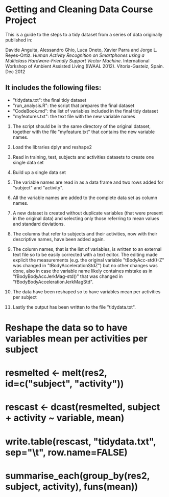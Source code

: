 
Getting and Cleaning Data Course Project
=========
This is a guide to the steps to a tidy dataset from a series of data originally published in:

Davide Anguita, Alessandro Ghio, Luca Oneto, Xavier Parra and Jorge L. Reyes-Ortiz. _Human Activity Recognition on Smartphones using a Multiclass Hardware-Friendly Support Vector Machine_. International Workshop of Ambient Assisted Living (IWAAL 2012). Vitoria-Gasteiz, Spain. Dec 2012 

It includes the following files:
----
* "tidydata.txt": the final tidy dataset  
* "run_analysis.R": the script that prepares the final dataset
* "CodeBook.md": the list of variables included in the final tidy dataset 
* "myfeatures.txt": the text file with the new variable names

1. The script should be in the same directory of the original dataset, together with the file "myfeature.txt" that contains the new variable names.

2. Load the libraries dplyr and reshape2

3. Read in training, test, subjects and activities datasets to create one single data set

4. Build up a single data set

5. The variable names are read in as a data frame and two rows added for "subject" and "activity". 

6. All the variable names are added to the complete data set as column names.  

7. A new dataset is created without duplicate variables (that were present in the original data) and selecting only those referring to mean values and standard deviations.  

8. The columns that refer to subjects and their activities, now  with their descriptive names, have been added again. 

9. The column names, that is the list of variables, is written to an external text file so to be easily corrected with a text editor. The editing made explicit the measurements (e.g. the original variable "tBodyAcc-std()-Z" was changed in "tBodyAccelerationStdZ") but no other changes was done, also in case the variable name likely containes mistake as in "fBodyBodyAccJerkMag-std()" that was changed in "fBodyBodyAccelerationJerkMagStd".

10. The data have been reshaped so to have variables mean per activities per subject

11. Lastly the output has been written to the file "tidydata.txt".

# Reshape the data so to have variables mean per activities per subject
# resmelted <- melt(res2, id=c("subject", "activity"))
# rescast <- dcast(resmelted, subject + activity ~ variable, mean)

# write.table(rescast, "tidydata.txt", sep="\t", row.name=FALSE)
# summarise_each(group_by(res2, subject, activity), funs(mean))


